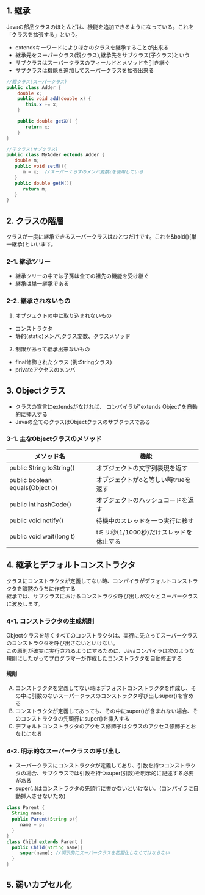 ## 1. 継承

Javaの部品クラスのほとんどは、機能を追加できるようになっている。これを「クラスを拡張する」という。

- extendsキーワードによりほかのクラスを継承することが出来る
- 継承元をスーパークラス(親クラス),継承先をサブクラス(子クラス)という
- サブクラスはスーパークラスのフィールドとメソッドを引き継ぐ
- サブクラスは機能を追加してスーパークラスを拡張出来る

```java
//親クラス(スーパークラス)
public class Adder {   
    double x;
    public void add(double x) {
       this.x += x;
    }

    public double getX() {
       return x;
    }
}

//子クラス(サブクラス)
public class MyAdder extends Adder {
   double m;
   public void setM(){
      m = x;  //スーパーくらすのメンバ変数xを使用している
   }
   public double getM(){
      return m;
   }
}
```

## 2. クラスの階層

クラスが一度に継承できるスーパークラスはひとつだけです。これを&bold(){単一継承}といいます。

### 2-1. 継承ツリー

- 継承ツリーの中では子孫は全ての祖先の機能を受け継ぐ
- 継承は単一継承である

### 2-2. 継承されないもの

1. オブジェクトの中に取り込まれないもの
  - コンストラクタ
  - 静的(static)メンバ,クラス変数、クラスメソッド
2. 制限があって継承出来ないもの
  - final修飾されたクラス (例:Stringクラス)
  - privateアクセスのメンバ

## 3. Objectクラス

- クラスの宣言にextendsがなければ、 コンバイラが"extends Object"を自動的に挿入する
- Javaの全てのクラスはObjectクラスのサブクラスである

### 3-1. 主なObjectクラスのメソッド

|メソッド名|機能|
|--------|---|
|public String toString()|オブジェクトの文字列表現を返す|
|public boolean equals(Object o)|オブジェクトがoと等しい時trueを返す|
|public int hashCode()|オブジェクトのハッシュコードを返す|
|public void notify() | 待機中のスレッドを一つ実行に移す|
|public void wait(long t)|tミリ秒(1/1000秒)だけスレッドを休止する|

## 4. 継承とデフォルトコンストラクタ

クラスにコンストラクタが定義してない時、コンパイラがデフォルトコンストラクタを暗黙のうちに作成する  
継承では、サブクラスにおけるコンストラクタ呼び出しが次々とスーパークラスに波及します。

### 4-1. コンストラクタの生成規則

Objectクラスを除くすべてのコンストラクタは、実行に先立ってスーパークラスのコンストラクタを呼び出さないといけない。  
この原則が確実に実行されるようにするために、Javaコンパイラは次のような規則にしたがってプログラマーが作成したコンストラクタを自動修正する

#### 規則

<ol type="A">
  <li>コンストラクタを定義してない時はデフォストコンストラクタを作成し、その中に引数のないスーパークラスのコンストラクタ呼び出しsuper()を含める</li>
  <li> コンストラクタが定義してあっても、その中にsuper()が含まれない場合、そのコンストラクタの先頭行にsuper()を挿入する</li>
  <li>デフォルトコンストラクタのアクセス修飾子はクラスのアクセス修飾子とおなじになる</li>
</ol>

### 4-2. 明示的なスーパークラスの呼び出し

- スーパークラスにコンストラクタが定義してあり、引数を持つコンストラクタの場合、サブクラスでは引数を持つsuper(引数)を明示的に記述する必要がある
- super(..)はコンストラクタの先頭行に書かないといけない。(コンパイラに自動挿入させないため)

```java
class Parent {
  String name;
  public Parent(String p){
     name = p;
  }
}
class Child extends Parent {
  public Child(String name){
     super(name); //明示的にスーパークラスを初期化しなくてはならない
  }
}
```

## 5. 弱いカプセル化

